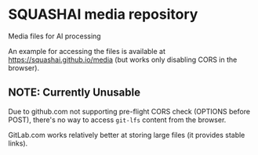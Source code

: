 # SQUASH**AI** media repository
Media files for AI processing

An example for accessing the files is available at
https://squashai.github.io/media (but works only disabling CORS in the
browser).


## NOTE: Currently Unusable

Due to github.com not supporting pre-flight CORS check (OPTIONS before
POST), there's no way to access `git-lfs` content from the browser.

GitLab.com works relatively better at storing large files (it provides
stable links).

